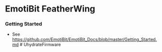 # EmotiBit FeatherWing
### Getting Started
  - See https://github.com/EmotiBit/EmotiBit_Docs/blob/master/Getting_Started.md
#   U h y d r a t e F i r m w a r e  
 